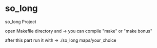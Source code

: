 # so_long
so_long Project

open Makefile directory and ->
you can compile "make" or "make bonus"

after this part run it with ->
./so_long maps/your_choice
